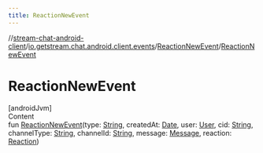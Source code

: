 ```yaml
---
title: ReactionNewEvent
---
```

//[stream-chat-android-client](../../../index.md)/[io.getstream.chat.android.client.events](../index.md)/[ReactionNewEvent](index.md)/[ReactionNewEvent](ReactionNewEvent.md)



# ReactionNewEvent  
[androidJvm]  
Content  
fun [ReactionNewEvent](ReactionNewEvent.md)(type: [String](https://kotlinlang.org/api/latest/jvm/stdlib/kotlin/-string/index.html), createdAt: [Date](https://developer.android.com/reference/kotlin/java/util/Date.html), user: [User](../../io.getstream.chat.android.client.models/User/index.md), cid: [String](https://kotlinlang.org/api/latest/jvm/stdlib/kotlin/-string/index.html), channelType: [String](https://kotlinlang.org/api/latest/jvm/stdlib/kotlin/-string/index.html), channelId: [String](https://kotlinlang.org/api/latest/jvm/stdlib/kotlin/-string/index.html), message: [Message](../../io.getstream.chat.android.client.models/Message/index.md), reaction: [Reaction](../../io.getstream.chat.android.client.models/Reaction/index.md))  



